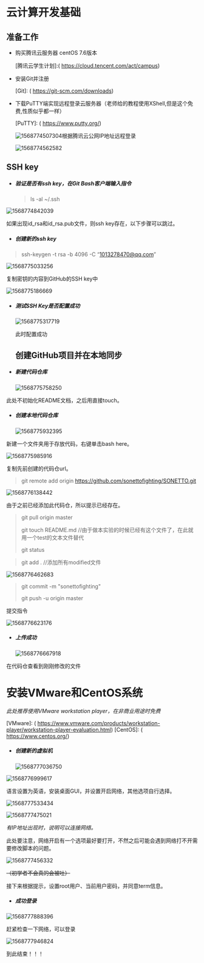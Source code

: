 # 云计算开发基础

## 准备工作

- 购买腾讯云服务器 centOS 7.6版本

  [腾讯云学生计划]:( https://cloud.tencent.com/act/campus)

- 安装Git并注册

  [Git]: ( https://git-scm.com/downloads)

- 下载PuTTY端实现远程登录云服务器（老师给的教程使用XShell,但是这个免费,性质似乎都一样）

  [PuTTY]: ( https://www.putty.org/)

  ![1568774507304](https://github.com/sonettofighting/SONETTO/blob/master/imgs/1568774507304.png)根据腾讯云公网IP地址远程登录

  ![1568774562582](https://github.com/sonettofighting/SONETTO/blob/master/imgs/1568774562582.png)

  

## SSH key

- ##### 验证是否有ssh key，在Git Bash客户端输入指令

  > ls -al ~/.ssh

![1568774842039](https://github.com/sonettofighting/SONETTO/blob/master/imgs/1568774842039.png)

如果出现id_rsa和id_rsa.pub文件，则ssh key存在，以下步骤可以跳过。

- ##### 创建新的ssh key

> ssh-keygen -t rsa -b 4096 -C “1013278470@qq.com”

![1568775033256](https://github.com/sonettofighting/SONETTO/blob/master/imgs/1568775033256.png)

复制密钥的内容到GitHub的SSH key中

[GitHub]: https://github.com/settings/keys

![1568775186669](https://github.com/sonettofighting/SONETTO/blob/master/imgs/1568775186669.png)

- ##### 测试SSH Key是否配置成功

  ![1568775317719](https://github.com/sonettofighting/SONETTO/blob/master/imgs/1568775317719.png)

  此时配置成功

  ## 创建GitHub项目并在本地同步

- ##### 新建代码仓库

  ![1568775758250](https://github.com/sonettofighting/SONETTO/blob/master/imgs/1568775758250.png)

此处不初始化README文档，之后用直接touch。

- ##### 创建本地代码仓库

  ![1568775932395](https://github.com/sonettofighting/SONETTO/blob/master/imgs/1568775932395.png)

新建一个文件夹用于存放代码，右键单击bash here。

![1568775985916](https://github.com/sonettofighting/SONETTO/blob/master/imgs/1568775985916.png)

复制先前创建的代码仓url。

> git remote add origin https://github.com/sonettofighting/SONETTO.git

![1568776138442](https://github.com/sonettofighting/SONETTO/blob/master/imgs/1568776138442.png)

由于之前已经添加此代码仓，所以提示已经存在。

> git pull origin master
>
> git touch README.md //由于做本实验的时候已经有这个文件了，在此就用一个test的文本文件替代
>
> git status 

> git add . //添加所有modified文件

![1568776462683](https://github.com/sonettofighting/SONETTO/blob/master/imgs/1568776462683.png)

>  git commit -m "sonettofighting"
>
> git push -u origin master

提交指令

![1568776623176](https://github.com/sonettofighting/SONETTO/blob/master/imgs/1568776623176.png)

- ##### 上传成功

  ![1568776667918](https://github.com/sonettofighting/SONETTO/blob/master/imgs/1568776667918.png)

在代码仓查看到刚刚修改的文件

# 安装VMware和CentOS系统

*此处推荐使用VMware workstation player，在非商业用途时免费* 

[VMware]: ( https://www.vmware.com/products/workstation-player/workstation-player-evaluation.html)
[CentOS]: ( https://www.centos.org/)

- ##### 创建新的虚拟机

  ![1568777036750](https://github.com/sonettofighting/SONETTO/blob/master/imgs/1568777036750.png)

![1568776999617](https://github.com/sonettofighting/SONETTO/blob/master/imgs/1568776999617.png)

语言设置为英语，安装桌面GUI，并设置开启网络，其他选项自行选择。

![1568777533434](https://github.com/sonettofighting/SONETTO/blob/master/imgs/1568777533434.png)

![1568777475021](https://github.com/sonettofighting/SONETTO/blob/master/imgs/1568777475021.png)

*有IP地址出现时，说明可以连接网络。*

此处要注意，网络开启有一个选项最好要打开，不然之后可能会遇到网络打不开需要修改脚本的问题。

![1568777456332](https://github.com/sonettofighting/SONETTO/blob/master/imgs/1568777456332.png)

~~（初学者不会真的会被吐）~~

接下来根据提示，设置root用户、当前用户密码，并同意term信息。

- ##### 成功登录

![1568777888396](https://github.com/sonettofighting/SONETTO/blob/master/imgs/1568777888396.png)

赶紧检查一下网络，可以登录

![1568777946824](https://github.com/sonettofighting/SONETTO/blob/master/imgs/1568777946824.png)

到此结束！！！

